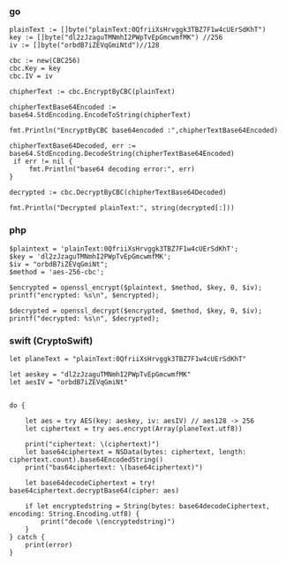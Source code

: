 ### go
    plainText := []byte("plainText:0QfriiXsHrvggk3TBZ7F1w4cUErSdKhT")
    key := []byte("dl2zJzaguTMNmhI2PWpTvEpGmcwmfMK") //256
    iv := []byte("orbdB7iZEVqGmiNtd")//128

    cbc := new(CBC256)
    cbc.Key = key
    cbc.IV = iv

    chipherText := cbc.EncryptByCBC(plainText)

    chipherTextBase64Encoded := base64.StdEncoding.EncodeToString(chipherText)
  
    fmt.Println("EncryptByCBC base64encoded :",chipherTextBase64Encoded)

    chipherTextBase64Decoded, err := base64.StdEncoding.DecodeString(chipherTextBase64Encoded)
     if err != nil {
         fmt.Println("base64 decoding error:", err)
    }

    decrypted := cbc.DecryptByCBC(chipherTextBase64Decoded)

    fmt.Println("Decrypted plainText:", string(decrypted[:]))
    
### php

    $plaintext = 'plainText:0QfriiXsHrvggk3TBZ7F1w4cUErSdKhT';
    $key = 'dl2zJzaguTMNmhI2PWpTvEpGmcwmfMK';
    $iv = "orbdB7iZEVqGmiNt";
    $method = 'aes-256-cbc';

    $encrypted = openssl_encrypt($plaintext, $method, $key, 0, $iv);
    printf("encrypted: %s\n", $encrypted);

    $decrypted = openssl_decrypt($encrypted, $method, $key, 0, $iv);
    printf("decrypted: %s\n", $decrypted);


### swift (CryptoSwift)

    let planeText = "plainText:0QfriiXsHrvggk3TBZ7F1w4cUErSdKhT"

    let aeskey = "dl2zJzaguTMNmhI2PWpTvEpGmcwmfMK"
    let aesIV = "orbdB7iZEVqGmiNt"
        
        
    do {
            
        let aes = try AES(key: aeskey, iv: aesIV) // aes128 -> 256
        let ciphertext = try aes.encrypt(Array(planeText.utf8))
            
        print("ciphertext: \(ciphertext)")
        let base64ciphertext = NSData(bytes: ciphertext, length: ciphertext.count).base64EncodedString()
        print("bas64ciphertext: \(base64ciphertext)")

        let base64decodeCiphertext = try! base64ciphertext.decryptBase64(cipher: aes)
            
        if let encryptedstring = String(bytes: base64decodeCiphertext, encoding: String.Encoding.utf8) {
            print("decode \(encryptedstring)")   
        } 
    } catch {
        print(error)
    }

